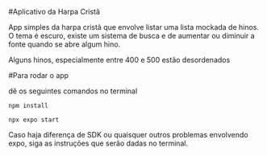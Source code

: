 #Aplicativo da Harpa Cristã

App simples da harpa cristã que envolve listar uma lista mockada de hinos. O tema é escuro, existe um sistema de busca e de aumentar ou diminuir a fonte quando se abre algum hino.


Alguns hinos, especialmente entre 400 e 500 estão desordenados

#Para rodar o app

dê os seguintes comandos no terminal

```
npm install

npx expo start
```

Caso haja diferença de SDK ou quaisquer outros problemas envolvendo expo, siga as instruções que serão dadas no terminal.